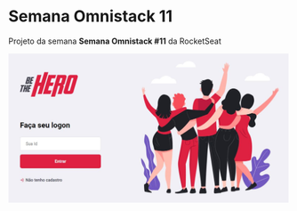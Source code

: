 # Semana Omnistack 11
Projeto da semana **Semana Omnistack #11** da RocketSeat

![semana-omnistack-11](https://github.com/kelisonrosendo/semana-omnistack-11/blob/master/home-projeto.jpg)
